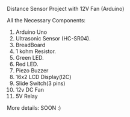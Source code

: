 Distance Sensor Project with 12V Fan (Arduino)

All the Necessary Components:
1. Arduino Uno
2. Ultrasonic Sensor (HC-SR04).
3. BreadBoard
4. 1 kohm Resistor.
5. Green LED.
6. Red LED.
7. Piezo Buzzer
8. 16x2 LCD Display(I2C)
9. Slide Switch(3 pins)
10. 12v DC Fan
11. 5V Relay

More details: SOON :)

